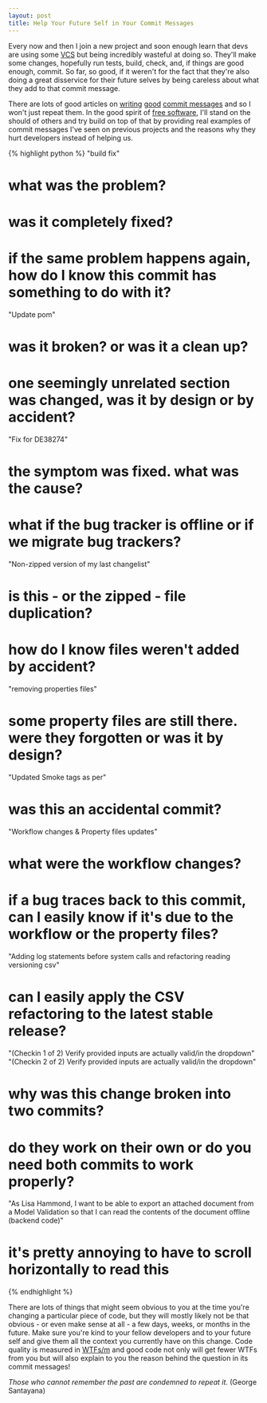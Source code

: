 ```yaml
---
layout: post
title: Help Your Future Self in Your Commit Messages
---
```


Every now and then I join a new project and soon enough learn that devs
are using some [VCS][] but being incredibly wasteful at doing so.
They'll make some changes, hopefully run tests, build, check, and, if
things are good enough, commit.  So far, so good, if it weren't for the
fact that they're also doing a great disservice for their future selves
by being careless about what they add to that commit message.

There are lots of good articles on [writing][] [good][] [commit
messages][] and so I won't just repeat them.  In the good spirit of
[free software][], I'll stand on the should of others and try build on
top of that by providing real examples of commit messages I've seen on
previous projects and the reasons why they hurt developers instead of
helping us.


{% highlight python %}
"build fix"
# what was the problem?
# was it completely fixed?
# if the same problem happens again, how do I know this commit has something to do with it?

"Update pom"
# was it broken? or was it a clean up?
# one seemingly unrelated section was changed, was it by design or by accident?

"Fix for DE38274"
# the symptom was fixed. what was the cause?
# what if the bug tracker is offline or if we migrate bug trackers?

"Non-zipped version of my last changelist"
# is this - or the zipped - file duplication?
# how do I know files weren't added by accident?

"removing properties files"
# some property files are still there. were they forgotten or was it by design?

"Updated Smoke tags as per"
# was this an accidental commit?

"Workflow changes & Property files updates"
# what were the workflow changes?
# if a bug traces back to this commit, can I easily know if it's due to the workflow or the property files?

"Adding log statements before system calls and refactoring reading versioning csv"
# can I easily apply the CSV refactoring to the latest stable release?

"(Checkin 1 of 2) Verify provided inputs are actually valid/in the dropdown"
"(Checkin 2 of 2) Verify provided inputs are actually valid/in the dropdown"
# why was this change broken into two commits?
# do they work on their own or do you need both commits to work properly?

"As Lisa Hammond, I want to be able to export an attached document from a Model Validation so that I can read the contents of the document offline (backend code)"
# it's pretty annoying to have to scroll horizontally to read this
{% endhighlight %}


There are lots of things that might seem obvious to you at the time you're
changing a particular piece of code, but they will mostly likely not be that
obvious - or even make sense at all - a few days, weeks, or months in the
future.  Make sure you're kind to your fellow developers and to your future
self and give them all the context you currently have on this change.  Code
quality is measured in [WTFs/m][wtfsm] and good code not only will get fewer
WTFs from you but will also explain to you the reason behind the question in
its commit messages!

_Those who cannot remember the past are condemned
to repeat it._ (George Santayana)


[VCS]: https://en.wikipedia.org/wiki/Revision_control
  "Revision Control - Wikipedia"
[writing]: http://robots.thoughtbot.com/5-useful-tips-for-a-better-commit-message
  "5 Useful Tips For A Better Commit Message - ThoughtBot"
[good]: https://github.com/erlang/otp/wiki/writing-good-commit-messages
  "Writing good commit messages - Erlang/OTP"
[commit messages]: http://who-t.blogspot.com/2009/12/on-commit-messages.html
  "On Commit Messages - Who-T"
[free software]: http://www.amazon.com/gp/product/0983159203/ref=as_li_tl?ie=UTF8&camp=1789&creative=390957&creativeASIN=0983159203&linkCode=as2&tag=andersonvom-20&linkId=OMF7PZKZ7S6RORDC
  "Free Software Free Society - Richard Stallman"
[wtfsm]: http://www.osnews.com/story/19266
  "WTFs/m - OSnews"
